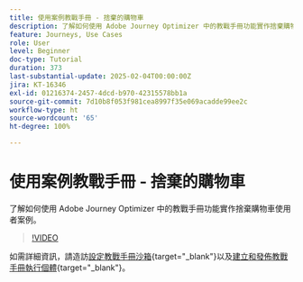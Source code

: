 ```yaml
---
title: 使用案例教戰手冊 - 捨棄的購物車
description: 了解如何使用 Adobe Journey Optimizer 中的教戰手冊功能實作捨棄購物車使用者案例。
feature: Journeys, Use Cases
role: User
level: Beginner
doc-type: Tutorial
duration: 373
last-substantial-update: 2025-02-04T00:00:00Z
jira: KT-16346
exl-id: 01216374-2457-4dcd-b970-42315578bb1a
source-git-commit: 7d10b8f053f981cea8997f35e069acadde99ee2c
workflow-type: ht
source-wordcount: '65'
ht-degree: 100%

---
```


# 使用案例教戰手冊 - 捨棄的購物車

了解如何使用 Adobe Journey Optimizer 中的教戰手冊功能實作捨棄購物車使用者案例。

>[!VIDEO](https://video.tv.adobe.com/v/3443975/?learn=on&enablevpops&captions=chi_hant)

如需詳細資訊，請造訪[設定教戰手冊沙箱](https://experienceleague.adobe.com/zh-hant/docs/platform-learn/tutorials/use-case-playbooks/configure-a-playbook-sandbox){target="_blank"}以及[建立和發佈教戰手冊執行個體](https://experienceleague.adobe.com/zh-hant/docs/platform-learn/tutorials/use-case-playbooks/create-and-publish-a-playbook-instance){target="_blank"}。
